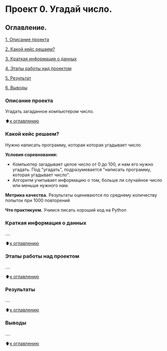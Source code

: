 # Проект 0. Угадай число.

## Оглавление.
[1. Описание проекта](https://github.com/ArByst/SF_data_science/blob/main/project_0/README.md#Описание-проекта)

[2. Какой кейс решаем?](https://github.com/ArByst/SF_data_science/blob/main/project_0/README.md#Какой-кейс-решаем)

[3. Краткая информация о данных](https://github.com/ArByst/SF_data_science/blob/main/project_0/README.md#Краткая-информация-о-данных)

[4. Этапы работы над проектом](https://github.com/ArByst/SF_data_science/blob/main/project_0/README.md#Этапы-работы-над-проектом)

[5. Результат](https://github.com/ArByst/SF_data_science/blob/main/project_0/README.md#Результат)

[6. Выводы](https://github.com/ArByst/SF_data_science/blob/main/project_0/README.md#Выводы)

### Описание проекта
Угадать загаданное компьютером число.

:arrow_up:[к оглавлению](https://github.com/ArByst/SF_data_science/blob/main/project_0/README.md#Оглавление)


### Какой кейс решаем?
Нужно написать программу, которая которая угадывает число

**Условия соревнования:**
- Компьютер загадывает целое число от 0 до 100, и нам его нужно угадать. Под "угадать", подразумевается "написать 
программу, которая угадывает число".
- Алгоритм учитывает информацию о том, больше ли случайное число или меньше нужного нам.

**Метрика качества.**
Результаты оцениваются по среднему количеству попыток при 1000 повторений

**Что практикуем.**
Учимся писать хороший код на Python


### Краткая информация о данных
....

:arrow_up:[к оглавлению](https://github.com/ArByst/SF_data_science/blob/main/project_0/README.md#Оглавление)


### Этапы работы над проектом
....

:arrow_up:[к оглавлению](https://github.com/ArByst/SF_data_science/blob/main/project_0/README.md#Оглавление)


### Результаты
....

:arrow_up:[к оглавлению](https://github.com/ArByst/SF_data_science/blob/main/project_0/README.md#Оглавление)


### Выводы
....

:arrow_up:[к оглавлению](https://github.com/ArByst/SF_data_science/blob/main/project_0/README.md#Оглавление)